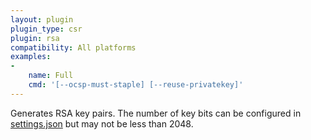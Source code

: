 ```yaml
---
layout: plugin
plugin_type: csr
plugin: rsa
compatibility: All platforms
examples:
- 
    name: Full
    cmd: '[‑‑ocsp-must-staple] [‑‑reuse-privatekey]'
---
```

Generates RSA key pairs. The number of key bits can be configured in [settings.json](/reference/settings) but may not be less than 2048.